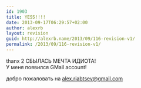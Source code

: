 ```yaml
---
id: 1903
title: YESS!!!!
date: 2013-09-17T06:29:57+02:00
author: alexrb
layout: revision
guid: http://alexrb.name/2013/09/116-revision-v1/
permalink: /2013/09/116-revision-v1/
---
```

thanx 2 <lj user=arturclancy> СБЫЛАСЬ МЕЧТА ИДИОТА!  
У меня появился GMail account!

добро пожаловать на alex.riabtsev@gmail.com